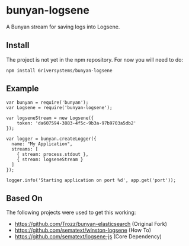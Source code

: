bunyan-logsene
====================

A Bunyan stream for saving logs into Logsene.

## Install

The project is not yet in the npm repository.
For now you will need to do:

```
npm install 6riversystems/bunyan-logsene
```

## Example

```
var bunyan = require('bunyan');
var Logsene = require('bunyan-logsene');

var logseneStream = new Logsene({
	token: 'da607594-3883-4f5c-9b3a-97b9703a5db2'
});

var logger = bunyan.createLogger({
  name: "My Application",
  streams: [
    { stream: process.stdout },
    { stream: logseneStream }
  ]
});

logger.info('Starting application on port %d', app.get('port'));
```

## Based On

The following projects were used to get this working:

  - https://github.com/Trozz/bunyan-elasticsearch (Original Fork)
  - https://github.com/sematext/winston-logsene (How To)
  - https://github.com/sematext/logsene-js (Core Dependency)
